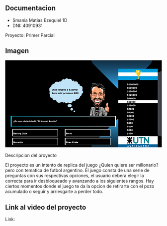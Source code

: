 Documentacion
----------------------------
- Smania Matias Ezequiel 1D
- DNI: 40910931
  
Proyecto: Primer Parcial 

Imagen
----------------------------
![](https://github.com/SmaniaMatias20/PrimerParcialProg/blob/master/imagenes/juego.png)

Descripcion del proyecto

El proyecto es un intento de replica del juego ¿Quien quiere ser millonario? pero con tematica de futbol argentino. El juego consta de una serie de preguntas con sus respectivas opciones, 
el usuario debera elegir la correcta para ir desbloqueado y avanzando a los siguientes rangos. Hay ciertos momentos donde el juego te da la opcion de retirarte con el pozo acumulado o seguir
y arriesgarte a perder todo. 




Link al video del proyecto
----------------------------

Link: 
